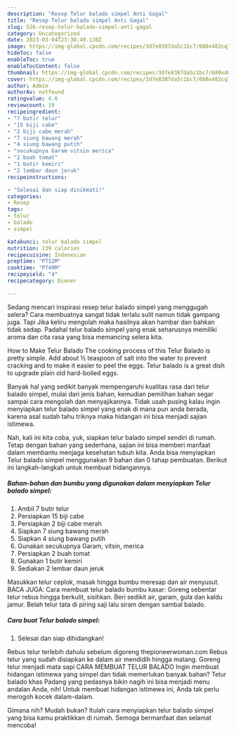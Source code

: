 ```yaml
---
description: "Resep Telur balado simpel Anti Gagal"
title: "Resep Telur balado simpel Anti Gagal"
slug: 526-resep-telur-balado-simpel-anti-gagal
category: Uncategorized
date: 2023-03-04T23:38:49.130Z
image: https://img-global.cpcdn.com/recipes/3d7e8387da5c1bc7/680x482cq70/telur-balado-simpel-foto-resep-utama.jpg
hideToc: false
enableToc: true
enableTocContent: false
thumbnail: https://img-global.cpcdn.com/recipes/3d7e8387da5c1bc7/680x482cq70/telur-balado-simpel-foto-resep-utama.jpg
cover: https://img-global.cpcdn.com/recipes/3d7e8387da5c1bc7/680x482cq70/telur-balado-simpel-foto-resep-utama.jpg
author: Admin
authorAv: notfound
ratingvalue: 4.6
reviewcount: 19
recipeingredient:
- "7 butir telur"
- "15 biji cabe"
- "2 biji cabe merah"
- "7 siung bawang merah"
- "4 siung bawang putih"
- "secukupnya Garam vitsin merica"
- "2 buah tomat"
- "1 butir kemiri"
- "2 lembar daun jeruk"
recipeinstructions:

- "Selesai dan siap dinikmati!"
categories:
- Resep
tags:
- telur
- balado
- simpel

katakunci: telur balado simpel 
nutrition: 239 calories
recipecuisine: Indonesian
preptime: "PT12M"
cooktime: "PT49M"
recipeyield: "4"
recipecategory: Dinner

---
```



Sedang mencari inspirasi resep telur balado simpel yang menggugah selera? Cara membuatnya sangat tidak terlalu sulit namun tidak gampang juga. Tapi Jika keliru mengolah maka hasilnya akan hambar dan bahkan tidak sedap. Padahal telur balado simpel yang enak seharusnya memiliki aroma dan cita rasa yang bisa memancing selera kita.


How to Make Telur Balado The cooking process of this Telur Balado is pretty simple. Add about ½ teaspoon of salt into the water to prevent cracking and to make it easier to peel the eggs. Telur balado is a great dish to upgrade plain old hard-boiled eggs.

Banyak hal yang sedikit banyak mempengaruhi kualitas rasa dari telur balado simpel, mulai dari jenis bahan, kemudian pemilihan bahan segar sampai cara mengolah dan menyajikannya. Tidak usah pusing kalau ingin menyiapkan telur balado simpel yang enak di mana pun anda berada, karena asal sudah tahu triknya maka hidangan ini bisa menjadi sajian istimewa.


Nah, kali ini kita coba, yuk, siapkan telur balado simpel sendiri di rumah. Tetap dengan bahan yang sederhana, sajian ini bisa memberi manfaat dalam membantu menjaga kesehatan tubuh kita. Anda bisa menyiapkan Telur balado simpel menggunakan 9 bahan dan 0 tahap pembuatan. Berikut ini langkah-langkah untuk membuat hidangannya.

<!--inarticleads1-->

##### Bahan-bahan dan bumbu yang digunakan dalam menyiapkan Telur balado simpel:

1. Ambil 7 butir telur
1. Persiapkan 15 biji cabe
1. Persiapkan 2 biji cabe merah
1. Siapkan 7 siung bawang merah
1. Siapkan 4 siung bawang putih
1. Gunakan secukupnya Garam, vitsin, merica
1. Persiapkan 2 buah tomat
1. Gunakan 1 butir kemiri
1. Sediakan 2 lembar daun jeruk


Masukkan telur ceplok, masak hingga bumbu meresap dan air menyusut. BACA JUGA: Cara membuat telur balado bumbu kasar: Goreng sebentar telur rebus hingga berkulit, sisihkan. Beri sedikit air, garam, gula dan kaldu jamur. Belah telur tata di piring saji lalu siram dengan sambal balado. 

<!--inarticleads2-->

##### Cara buat Telur balado simpel:


1. Selesai dan siap dihidangkan!

Rebus telur terlebih dahulu sebelum digoreng thepioneerwoman.com Rebus telur yang sudah disiapkan ke dalam air mendidih hingga matang. Goreng telur menjadi mata sapi CARA MEMBUAT TELUR BALADO Ingin membuat hidangan istimewa yang simpel dan tidak memerlukan banyak bahan? Telur balado khas Padang yang pedasnya bikin nagih ini bisa menjadi menu andalan Anda, nih! Untuk membuat hidangan istimewa ini, Anda tak perlu merogoh kocek dalam-dalam. 

Gimana nih? Mudah bukan? Itulah cara menyiapkan telur balado simpel yang bisa kamu praktikkan di rumah. Semoga bermanfaat dan selamat mencoba!
